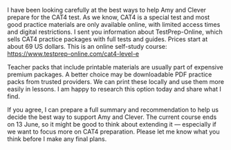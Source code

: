 I have been looking carefully at the best ways to help Amy and Clever prepare for the CAT4 test. As we know, CAT4 is a special test and most good practice materials are only available online, with limited access times and digital restrictions. I sent you information about TestPrep-Online, which sells CAT4 practice packages with full tests and guides. Prices start at about 69 US dollars. This is an online self-study course:
https://www.testprep-online.com/cat4-level-e

Teacher packs that include printable materials are usually part of expensive premium packages. A better choice may be downloadable PDF practice packs from trusted providers. We can print these locally and use them more easily in lessons. I am happy to research this option today and share what I find.

If you agree, I can prepare a full summary and recommendation to help us decide the best way to support Amy and Clever. The current course ends on 13 June, so it might be good to think about extending it — especially if we want to focus more on CAT4 preparation. Please let me know what you think before I make any final plans.